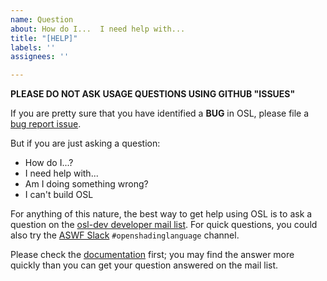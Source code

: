 ```yaml
---
name: Question
about: How do I...  I need help with...
title: "[HELP]"
labels: ''
assignees: ''

---
```


**PLEASE DO NOT ASK USAGE QUESTIONS USING GITHUB "ISSUES"**

If you are pretty sure that you have identified a **BUG** in OSL, please file
a [bug report issue](https://github.com/AcademySoftwareFoundation/OpenShadingLanguage/issues/new?template=bug_report.md).

But if you are just asking a question:
* How do I...?
* I need help with...
* Am I doing something wrong?
* I can't build OSL

For anything of this nature, the best way to get help using OSL is to ask a
question on the [osl-dev developer mail list](https://lists.aswf.io/g/osl-dev).
For quick questions, you could also try the [ASWF Slack](https://slack.aswf.io) `#openshadinglanguage` channel.

Please check the [documentation](https://docs.openshadinglanguage.org) first;
you may find the answer more quickly than you can get your question answered
on the mail list.

